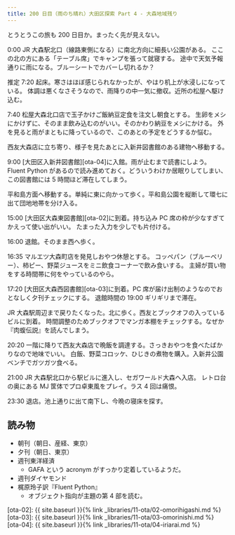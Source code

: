 ```yaml
---
title: 200 日目（雨のち晴れ）大田区探索 Part 4 - 大森地域残り
---
```


とうとうこの旅も 200 日目か。まったく先が見えない。

0:00 JR 大森駅北口（線路東側になる）に南北方向に細長い公園がある。
ここの北の方にある「テーブル席」でキャンプを張って就寝する。
途中で天気予報通りに雨になる。ブルーシートでカバーし切れるか？

推定 7:20 起床。寒さはほぼ感じられなかったが、やはり机上が水浸しになっている。
体調は悪くなさそうなので、雨降りの中一気に撤収。近所の松屋へ駆け込む。

7:40 松屋大森北口店で玉子かけご飯納豆定食を注文し朝食とする。
生卵をメシにかけずに、そのまま飲み込むのがいい。そのかわり納豆をメシにかける。
外を見ると雨がまともに降っているので、このあとの予定をどうするか悩む。

西友大森店に立ち寄り、様子を見たあとに入新井図書館のある建物へ移動する。

9:00 [大田区入新井図書館][ota-04]に入館。雨が止むまで読書にしよう。
Fluent Python があるので読み進めておく。どういうわけか居眠りしてしまい、
この図書館には 5 時間ほど滞在してしまう。

平和島方面へ移動する。単純に東に向かって歩く。平和島公園を縦断して環七に出て団地地帯を分け入る。

15:00 [大田区大森東図書館][ota-02]に到着。持ち込み PC 席の枠が少なすぎてかえって使い出がいい。
たまった入力を少しでも片付ける。

16:00 退館。そのまま西へ歩く。

16:35 マルエツ大森町店を発見しおやつ休憩とする。
コッペパン（ブルーベリー）、柿ピー、野菜ジュースをミニ飲食コーナーで飲み食いする。
主婦が買い物をする時間帯に何をやっているのやら。

17:20 [大田区大森西図書館][ota-03]に到着。PC 席が届け出制のようなのでおとなしく夕刊チェックにする。
退館時間の 19:00 ギリギリまで滞在。

JR 大森駅周辺まで戻りたくなった。北に歩く。西友とブックオフの入っているビルに到着。
時間調整のためブックオフでマンガ本棚をチェックする。なぜか『肉蝮伝説』を読んでしまう。

20:20 一階に降りて西友大森店で晩飯を調達する。さっきおやつを食べたばかりなので地味でいい。
白飯、野菜コロッケ、ひじきの煮物を購入。入新井公園ベンチでガツガツ食べる。

21:00 JR 大森駅北口から駅ビルに進入し、セガワールド大森へ入店。
レトロ台の奥にある MJ 筐体でプロ卓東風をプレイ。ラス 4 回は痛恨。

23:30 退店。池上通りに出て南下し、今晩の寝床を探す。

## 読み物

* 朝刊（朝日、産経、東京）
* 夕刊（朝日、東京）
* 週刊東洋経済
  * GAFA という acronym がすっかり定着しているようだ。
* 週刊ダイヤモンド
* 梶原玲子訳『Fluent Python』
  * オブジェクト指向が主題の第 4 部を読む。

[ota-02]: {{ site.baseurl }}{% link _libraries/11-ota/02-omorihigashi.md %}
[ota-03]: {{ site.baseurl }}{% link _libraries/11-ota/03-omorinishi.md %}
[ota-04]: {{ site.baseurl }}{% link _libraries/11-ota/04-iriarai.md %}
